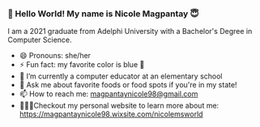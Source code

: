 ### 👋 Hello World!  My name is Nicole Magpantay 😇

<!--
**magpantaynic/magpantaynic** is a ✨ _special_ ✨ repository because its `README.md` (this file) appears on your GitHub profile.

Here are some ideas to get you started:

- 🔭 I’m currently working on ...
- 🌱 I’m currently learning ...
- 👯 I’m looking to collaborate on ...
- 🤔 I’m looking for help with ...
- 💬 Ask me about ...
- 📫 How to reach me: ...
- 😄 Pronouns: ...
- ⚡ Fun fact: ...
-->

I am a 2021 graduate from Adelphi University with a Bachelor's Degree in Computer Science. 

- 😄 Pronouns: she/her
- ⚡ Fun fact: my favorite color is blue 💙
- 🔭 I’m currently a computer educator at an elementary school 
- 💬 Ask me about favorite foods or food spots if you're in my state!
- 📫 How to reach me: magpantaynicole98@gmail.com
- 👩🏻‍💻Checkout my personal website to learn more about me: https://magpantaynicole98.wixsite.com/nicolemsworld



